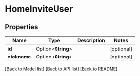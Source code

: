 # HomeInviteUser

## Properties

Name | Type | Description | Notes
------------ | ------------- | ------------- | -------------
**id** | Option<**String**> |  | [optional]
**nickname** | Option<**String**> |  | [optional]

[[Back to Model list]](../README.md#documentation-for-models) [[Back to API list]](../README.md#documentation-for-api-endpoints) [[Back to README]](../README.md)



